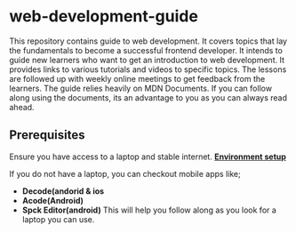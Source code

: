 # web-development-guide
This repository contains guide to web development. It covers topics that lay the fundamentals to become a successful frontend developer. It intends to guide new learners who want to get an introduction to web development. It provides links to various tutorials and videos to specific topics. The lessons are followed up with weekly online meetings to get feedback from the learners.
The guide relies heavily on MDN Documents. If you can follow along using the documents, its an advantage to you as you can always read ahead.
## Prerequisites
Ensure you have access to a laptop and stable internet.
 **[Environment setup](https://developer.mozilla.org/en-US/docs/Learn_web_development/Getting_started/Environment_setup)** <br>

 If you do not have a laptop, you can checkout mobile apps like;
-  **Decode(andorid & ios**
-  **Acode(Android)**
-  **Spck Editor(android)**
This will help you follow along as you look for a laptop you can use.


